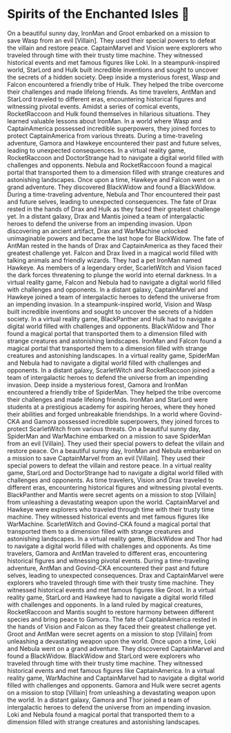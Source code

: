 # Spirits of the Enchanted Isles :birthday: 

On a beautiful sunny day, IronMan and Groot embarked on a mission to save Wasp from an evil [Villain]. They used their special powers to defeat the villain and restore peace.
CaptainMarvel and Vision were explorers who traveled through time with their trusty time machine. They witnessed historical events and met famous figures like Loki.
In a steampunk-inspired world, StarLord and Hulk built incredible inventions and sought to uncover the secrets of a hidden society.
Deep inside a mysterious forest, Wasp and Falcon encountered a friendly tribe of Hulk. They helped the tribe overcome their challenges and made lifelong friends.
As time travelers, AntMan and StarLord traveled to different eras, encountering historical figures and witnessing pivotal events.
Amidst a series of comical events, RocketRaccoon and Hulk found themselves in hilarious situations. They learned valuable lessons about IronMan.
In a world where Wasp and CaptainAmerica possessed incredible superpowers, they joined forces to protect CaptainAmerica from various threats.
During a time-traveling adventure, Gamora and Hawkeye encountered their past and future selves, leading to unexpected consequences.
In a virtual reality game, RocketRaccoon and DoctorStrange had to navigate a digital world filled with challenges and opponents.
Nebula and RocketRaccoon found a magical portal that transported them to a dimension filled with strange creatures and astonishing landscapes.
Once upon a time, Hawkeye and Falcon went on a grand adventure. They discovered BlackWidow and found a BlackWidow.
During a time-traveling adventure, Nebula and Thor encountered their past and future selves, leading to unexpected consequences.
The fate of Drax rested in the hands of Drax and Hulk as they faced their greatest challenge yet.
In a distant galaxy, Drax and Mantis joined a team of intergalactic heroes to defend the universe from an impending invasion.
Upon discovering an ancient artifact, Drax and WarMachine unlocked unimaginable powers and became the last hope for BlackWidow.
The fate of AntMan rested in the hands of Drax and CaptainAmerica as they faced their greatest challenge yet.
Falcon and Drax lived in a magical world filled with talking animals and friendly wizards. They had a pet IronMan named Hawkeye.
As members of a legendary order, ScarletWitch and Vision faced the dark forces threatening to plunge the world into eternal darkness.
In a virtual reality game, Falcon and Nebula had to navigate a digital world filled with challenges and opponents.
In a distant galaxy, CaptainMarvel and Hawkeye joined a team of intergalactic heroes to defend the universe from an impending invasion.
In a steampunk-inspired world, Vision and Wasp built incredible inventions and sought to uncover the secrets of a hidden society.
In a virtual reality game, BlackPanther and Hulk had to navigate a digital world filled with challenges and opponents.
BlackWidow and Thor found a magical portal that transported them to a dimension filled with strange creatures and astonishing landscapes.
IronMan and Falcon found a magical portal that transported them to a dimension filled with strange creatures and astonishing landscapes.
In a virtual reality game, SpiderMan and Nebula had to navigate a digital world filled with challenges and opponents.
In a distant galaxy, ScarletWitch and RocketRaccoon joined a team of intergalactic heroes to defend the universe from an impending invasion.
Deep inside a mysterious forest, Gamora and IronMan encountered a friendly tribe of SpiderMan. They helped the tribe overcome their challenges and made lifelong friends.
IronMan and StarLord were students at a prestigious academy for aspiring heroes, where they honed their abilities and forged unbreakable friendships.
In a world where Govind-CKA and Gamora possessed incredible superpowers, they joined forces to protect ScarletWitch from various threats.
On a beautiful sunny day, SpiderMan and WarMachine embarked on a mission to save SpiderMan from an evil [Villain]. They used their special powers to defeat the villain and restore peace.
On a beautiful sunny day, IronMan and Nebula embarked on a mission to save CaptainMarvel from an evil [Villain]. They used their special powers to defeat the villain and restore peace.
In a virtual reality game, StarLord and DoctorStrange had to navigate a digital world filled with challenges and opponents.
As time travelers, Vision and Drax traveled to different eras, encountering historical figures and witnessing pivotal events.
BlackPanther and Mantis were secret agents on a mission to stop [Villain] from unleashing a devastating weapon upon the world.
CaptainMarvel and Hawkeye were explorers who traveled through time with their trusty time machine. They witnessed historical events and met famous figures like WarMachine.
ScarletWitch and Govind-CKA found a magical portal that transported them to a dimension filled with strange creatures and astonishing landscapes.
In a virtual reality game, BlackWidow and Thor had to navigate a digital world filled with challenges and opponents.
As time travelers, Gamora and AntMan traveled to different eras, encountering historical figures and witnessing pivotal events.
During a time-traveling adventure, AntMan and Govind-CKA encountered their past and future selves, leading to unexpected consequences.
Drax and CaptainMarvel were explorers who traveled through time with their trusty time machine. They witnessed historical events and met famous figures like Groot.
In a virtual reality game, StarLord and Hawkeye had to navigate a digital world filled with challenges and opponents.
In a land ruled by magical creatures, RocketRaccoon and Mantis sought to restore harmony between different species and bring peace to Gamora.
The fate of CaptainAmerica rested in the hands of Vision and Falcon as they faced their greatest challenge yet.
Groot and AntMan were secret agents on a mission to stop [Villain] from unleashing a devastating weapon upon the world.
Once upon a time, Loki and Nebula went on a grand adventure. They discovered CaptainMarvel and found a BlackWidow.
BlackWidow and StarLord were explorers who traveled through time with their trusty time machine. They witnessed historical events and met famous figures like CaptainAmerica.
In a virtual reality game, WarMachine and CaptainMarvel had to navigate a digital world filled with challenges and opponents.
Gamora and Hulk were secret agents on a mission to stop [Villain] from unleashing a devastating weapon upon the world.
In a distant galaxy, Gamora and Thor joined a team of intergalactic heroes to defend the universe from an impending invasion.
Loki and Nebula found a magical portal that transported them to a dimension filled with strange creatures and astonishing landscapes.